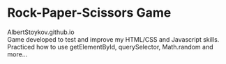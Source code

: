 # Rock-Paper-Scissors Game
AlbertStoykov.github.io<br>
Game developed to test and improve my HTML/CSS and Javascript skills.<br>
Practiced how to use getElementById, querySelector, Math.random and more...
